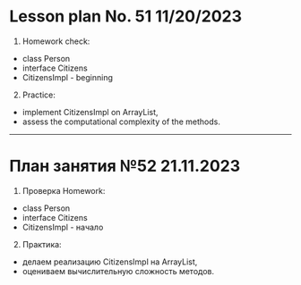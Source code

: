 # Lesson plan No. 51 11/20/2023

1. Homework check:
- class Person
- interface Citizens
- CitizensImpl - beginning

2. Practice:
- implement CitizensImpl on ArrayList,
- assess the computational complexity of the methods.


___________________________________________

# План занятия №52 21.11.2023

1. Проверка Homework:
- class Person
- interface Citizens
- CitizensImpl - начало

2. Практика: 
- делаем реализацию CitizensImpl на ArrayList, 
- оцениваем вычислительную сложность методов.







